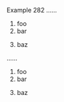 Example 282
......

1. foo
2. bar
3) baz

......

<ol>
<li>foo</li>
<li>bar</li>
</ol>
<ol start="3">
<li>baz</li>
</ol>

